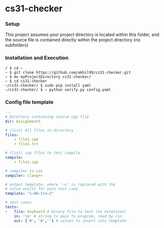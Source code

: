 # cs31-checker

### Setup
This project assumes your project directory is located within this folder, and the source file is contained directly within the project directory (no subfolders)

### Installation and Execution
```shell
/ $ cd ~
~ $ git clone https://github.com/akhil99/cs31-checker.git
~ $ mv myProjectDirectory cs31-checker/
~ $ cd cs31-checker
~/cs31-checker/ $ sudo pip install yaml
~/cs31-checker/ $ ~ python verify.py config.yaml
```

### Config file template
```yaml
---
# Directory containing source cpp file
dir: AssignmentX

# (list) All files in directory
files:
    - file1.cpp
    - file2.txt

# (list) cpp files to test compile
compile:
    - file1.cpp

# compiler to use
compiler: clang++

# output template, where '~n' is replaced with the
# value out[n] for each test case
template: "s~0b~1\n~2"

# test cases
tests:
-   file: keyboard # binary file to test (no extension)
    in: '\n' # string to pass to program, read by cin
    out: ['0', '0',''] # values to insert into template
```
